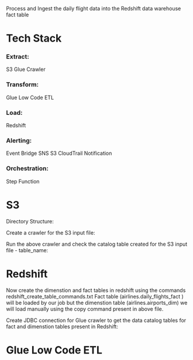 Process and Ingest the daily flight data into the Redshift data warehouse fact table

# Tech Stack


### Extract:

S3
Glue Crawler

### Transform:

Glue Low Code ETL

### Load:

Redshift

### Alerting:

Event Bridge
SNS
S3 CloudTrail Notification

### Orchestration:

Step Function

# S3

Directory Structure:


Create a crawler for the S3 input file:

Run the above crawler and check the catalog table created for the S3 input file - table_name:

# Redshift

Now create the dimenstion and fact tables in redshift using the commands redshift_create_table_commands.txt
Fact table (airlines.daily_flights_fact ) will be loaded by our job but the dimenstion table (airlines.airports_dim) we will load manually using the copy command present in above file.

Create JDBC connection for Glue crawler to get the data catalog tables for fact and dimenstion tables present in Redshift:


# Glue Low Code ETL
